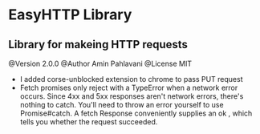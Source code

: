# EasyHTTP Library

## Library for makeing HTTP requests

@Version 2.0.0
@Author Amin Pahlavani
@License MIT

- I added corse-unblocked extension to chrome to pass PUT request
- Fetch promises only reject with a TypeError when a network error occurs. Since 4xx and 5xx responses aren't network errors, there's nothing to catch. You'll need to throw an error yourself to use Promise#catch.
A fetch Response conveniently supplies an ok , which tells you whether the request succeeded.
